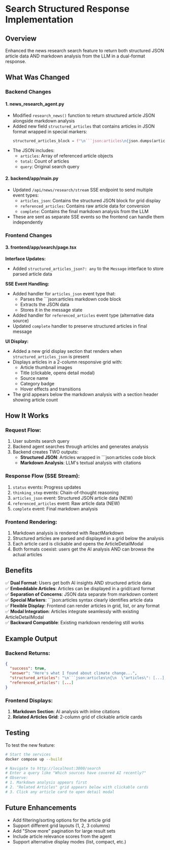 # Search Structured Response Implementation

## Overview
Enhanced the news research search feature to return both structured JSON article data AND markdown analysis from the LLM in a dual-format response.

## What Was Changed

### Backend Changes

#### 1. **news_research_agent.py**
- Modified `research_news()` function to return structured article JSON alongside markdown analysis
- Added new field `structured_articles` that contains articles in JSON format wrapped in special markers:
  ```python
  structured_articles_block = f"\n```json:articles\n{json.dumps(articles_json, indent=2)}\n```\n"
  ```
- The JSON includes:
  - `articles`: Array of referenced article objects
  - `total`: Count of articles
  - `query`: Original search query

#### 2. **backend/app/main.py**
- Updated `/api/news/research/stream` SSE endpoint to send multiple event types:
  - `articles_json`: Contains the structured JSON block for grid display
  - `referenced_articles`: Contains raw article data for conversion
  - `complete`: Contains the final markdown analysis from the LLM
- These are sent as separate SSE events so the frontend can handle them independently

### Frontend Changes

#### 3. **frontend/app/search/page.tsx**

**Interface Updates:**
- Added `structured_articles_json?: any` to the `Message` interface to store parsed article data

**SSE Event Handling:**
- Added handler for `articles_json` event type that:
  - Parses the ```json:articles markdown code block
  - Extracts the JSON data
  - Stores it in the message state
- Added handler for `referenced_articles` event type (alternative data source)
- Updated `complete` handler to preserve structured articles in final message

**UI Display:**
- Added a new grid display section that renders when `structured_articles_json` is present
- Displays articles in a 2-column responsive grid with:
  - Article thumbnail images
  - Title (clickable, opens detail modal)
  - Source name
  - Category badge
  - Hover effects and transitions
- The grid appears below the markdown analysis with a section header showing article count

## How It Works

### Request Flow:
1. User submits search query
2. Backend agent searches through articles and generates analysis
3. Backend creates TWO outputs:
   - **Structured JSON**: Articles wrapped in ```json:articles code block
   - **Markdown Analysis**: LLM's textual analysis with citations

### Response Flow (SSE Stream):
1. `status` events: Progress updates
2. `thinking_step` events: Chain-of-thought reasoning
3. `articles_json` event: Structured JSON article data (NEW)
4. `referenced_articles` event: Raw article data (NEW)
5. `complete` event: Final markdown analysis

### Frontend Rendering:
1. Markdown analysis is rendered with ReactMarkdown
2. Structured articles are parsed and displayed in a grid below the analysis
3. Each article card is clickable and opens the ArticleDetailModal
4. Both formats coexist: users get the AI analysis AND can browse the actual articles

## Benefits

✅ **Dual Format**: Users get both AI insights AND structured article data  
✅ **Embeddable Articles**: Articles can be displayed in a grid/card format  
✅ **Separation of Concerns**: JSON data separate from markdown content  
✅ **Special Markers**: ```json:articles syntax clearly identifies article data  
✅ **Flexible Display**: Frontend can render articles in grid, list, or any format  
✅ **Modal Integration**: Articles integrate seamlessly with existing ArticleDetailModal  
✅ **Backward Compatible**: Existing markdown rendering still works  

## Example Output

### Backend Returns:
```json
{
  "success": true,
  "answer": "Here's what I found about climate change...",
  "structured_articles": "\n```json:articles\n{\n  \"articles\": [...],\n  \"total\": 5,\n  \"query\": \"climate change\"\n}\n```\n",
  "referenced_articles": [...]
}
```

### Frontend Displays:
1. **Markdown Section**: AI analysis with inline citations
2. **Related Articles Grid**: 2-column grid of clickable article cards

## Testing

To test the new feature:

```bash
# Start the services
docker compose up --build

# Navigate to http://localhost:3000/search
# Enter a query like "Which sources have covered AI recently?"
# Observe:
# 1. Markdown analysis appears first
# 2. "Related Articles" grid appears below with clickable cards
# 3. Click any article card to open detail modal
```

## Future Enhancements

- Add filtering/sorting options for the article grid
- Support different grid layouts (1, 2, 3 columns)
- Add "Show more" pagination for large result sets
- Include article relevance scores from the agent
- Support alternative display modes (list, compact, etc.)
